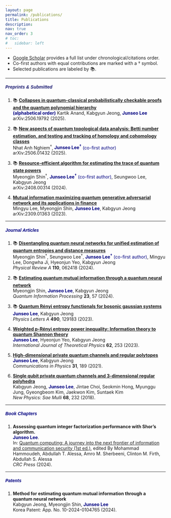 ```yaml
---
layout: page
permalink: /publications/
title: Publications
description: 
nav: true
nav_order: 3
# toc:
#   sidebar: left
---
```

- [Google Scholar](https://scholar.google.co.kr/citations?user=mal5ZI8AAAAJ&hl=ko) provides a full list under chronological/citations order.
- Co-first authors with equal contributions are marked with a † symbol.
- Selected publications are labeled by :books:.

---
##### **<span style="color:#191970; font-family: Gill Sans, sans-serif;">Preprints & Submitted</span>**
1. :books: **[Collapses in quantum-classical probabilistically checkable proofs and the quantum polynomial hierarchy](https://www.arxiv.org/abs/2506.19792)<br>**
**<span style="color:navy">(alphabetical order)</span>** Kartik Anand, Kabgyun Jeong, **<span style="color:navy">Junseo Lee</span>**<br>
arXiv:2506.19792 (2025). <br>

1. :books: **[New aspects of quantum topological data analysis: Betti number estimation, and testing and tracking of homology and cohomology classes](https://arxiv.org/abs/2506.01432)<br>**
Nhat Anh Nghiem<sup>†</sup>, **<span style="color:navy">Junseo Lee<sup>†</sup></span>** <span style="color:navy">(co-first author)</span><br>
arXiv:2506.01432 (2025). <br>

1. :books: **[Resource-efficient algorithm for estimating the trace of quantum state powers](https://arxiv.org/abs/2408.00314)<br>**
Myeongjin Shin<sup>†</sup>, **<span style="color:navy">Junseo Lee<sup>†</sup></span>** <span style="color:navy">(co-first author)</span>, Seungwoo Lee, Kabgyun Jeong<br>
arXiv:2408.00314 (2024). <br>

1. **[Mutual information maximizing quantum generative adversarial network and its applications in finance](https://arxiv.org/abs/2309.01363)<br>**
Mingyu Lee, Myeongjin Shin, **<span style="color:navy">Junseo Lee</span>**, Kabgyun Jeong<br>
arXiv:2309.01363 (2023). <br>

---
##### **<span style="color:navy; font-family: Gill Sans, sans-serif;">Journal Articles</span>**
1. :books: **[Disentangling quantum neural networks for unified estimation of quantum entropies and distance measures](https://doi.org/10.1103/PhysRevA.110.062418)<br>**
Myeongjin Shin<sup>†</sup>, Seungwoo Lee<sup>†</sup>, **<span style="color:navy">Junseo Lee<sup>†</sup></span>** <span style="color:navy">(co-first author)</span>, Mingyu Lee, Dongwha Ji, Hyeonjun Yeo, Kabgyun Jeong<br>
*Physical Review A* **110**, 062418 (2024).

1. :books: **[Estimating quantum mutual information through a quantum neural network](https://link.springer.com/article/10.1007/s11128-023-04253-1)<br>**
Myeongjin Shin, **<span style="color:navy">Junseo Lee</span>**, Kabgyun Jeong<br>
*Quantum Information Processing* **23**, 57 (2024).

1. :books: **[Quantum Rényi entropy functionals for bosonic gaussian systems](https://doi.org/10.1016/j.physleta.2023.129183)<br>**
**<span style="color:navy">Junseo Lee</span>**, Kabgyun Jeong<br>
*Physics Letters A* **490**, 129183 (2023).

1. **[Weighted p-Rényi entropy power inequality: Information theory to quantum Shannon theory](https://link.springer.com/article/10.1007/s10773-023-05512-8)<br>**
**<span style="color:navy">Junseo Lee</span>**, Hyeonjun Yeo, Kabgyun Jeong<br>
*International Journal of Theoretical Physics* **62**, 253  (2023).

1. **[High-dimensional private quantum channels and regular polytopes](https://vjs.ac.vn/index.php/cip/article/view/15762)<br>**
**<span style="color:navy">Junseo Lee</span>**, Kabgyun Jeong<br>
*Communications in Physics* **31**, 189 (2021).

1. **[Single qubit private quantum channels and 3-dimensional regular polyhedra](https://doi.org/10.3938/NPSM.68.232)<br>**
Kabgyun Jeong, **<span style="color:navy">Junseo Lee</span>**, Jintae Choi, Seokmin Hong, Myunggu Jung, Gyeongbeom Kim, Jaekwon Kim, Suntaek Kim<br>
*New Physics: Sae Mulli* **68**, 232 (2018).

---
##### **<span style="color:navy; font-family: Gill Sans, sans-serif;">Book Chapters</span>**
1. **Assessing quantum integer factorization performance with Shor’s algorithm.<br>**
**<span style="color:navy">Junseo Lee</span>**.<br>
In: [Quantum computing: A journey into the next frontier of information and communication security (1st ed.)](https://www.routledge.com/Quantum-Computing-A-Journey-into-the-Next-Frontier-of-Information-and-Communication-Security/Hammoudeh-Essa-Sherbeeni-Firth-Essa/p/book/9781032757056?srsltid=AfmBOoqNa09YBBHmjHjIlwlGIfv61lL3UNJdQM0H-QLQWWd9cH7tG4oe), edited By Mohammad Hammoudeh, Abdullah T. Alessa, Amro M. Sherbeeni, Clinton M. Firth, Abdullah S. Alessa<br>
*CRC Press* (2024).

---
##### **<span style="color:navy; font-family: Gill Sans, sans-serif;">Patents</span>**
1. **Method for estimating quantum mutual information through a quantum neural network<br>**
Kabgyun Jeong, Myeongjin Shin, **<span style="color:navy">Junseo Lee</span>**<br>
Korea Patent: App. No. 10-2024-0104765 (2024).